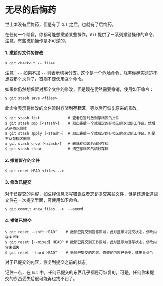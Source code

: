 # 无尽的后悔药

世上本没有后悔药，但是有了 `Git` 之后，也就有了后悔药。

在任何一个阶段，你都可能想撤销某些操作，`Git` 提供了一系列撤销操作的命令，注意，有些撤销操作是不可逆的。

#### 1. 撤销对文件的修改

```shell
$ git checkout -- files
```

注意：`--` 如果不加 `--` 则表示切换分支。这个是一个危险命令，除非你确实清楚不想要那个文件了，否则不要使用这个命令。

如果你仍然想保留对那个文件的修改，但是现在仍然需要撤销，使用如下命令：

```shell
$ git stash save <files> 
```

此命令表示将修改的文件暂时存储到**存档区**。等以后可恢复原来的修改。

```shell
$ git stash list             # 查看已暂时放到存档区的文件
$ git stash pop [<stash>]    # 取出最后一个或指定的存档区的改动到工作区，然后从存档区删除
$ git stash apply [<stash>]  # 取出最后一个或指定的存档区的改动到工作区，但是不从存档区删除
$ git stash drop [<stash>]   # 删除存档区的临时存档
$ git stash clear            # 清空存档区的临时存档
```

#### 2. 撤销暂存的文件

```shell
$ git reset HEAD <files...>
```

#### 3. 修改已提交

对于已提交的内容，如注释信息书写错误或者忘记提交某些文件，但是还想让这些文件在一次提交里面，可使用如下命令。

```shell
$ git commit <new_files...>  --amend
```

#### 4. 撤销已提交

```shell
$ git reset --soft HEAD^    # 撤销已提交到暂存区域，此时显示未提交状态，修改内容未丢失
$ git reset [--mixed] HEAD^ # 撤销已提交到工作区域，此时显示为暂存状态，修改内容未丢失
$ git reset --hard HEAD^    # 撤销已提交的内容，修改的内容已丢失，慎用此命令
```

对于已提交的内容，恢复到提交之前的状态。

记住一点，在 `Git` 中，任何已提交的东西几乎都是可恢复的，可是，任何你未提交的东西丢失后很可能再也找不到了。

